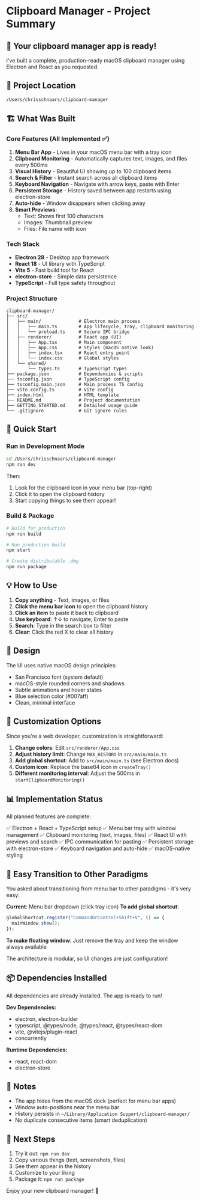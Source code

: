 # Clipboard Manager - Project Summary

## 🎉 Your clipboard manager app is ready!

I've built a complete, production-ready macOS clipboard manager using Electron and React as you requested.

## 📁 Project Location

```
/Users/chrisschnaars/clipboard-manager
```

## 🏗️ What Was Built

### Core Features (All Implemented ✅)

1. **Menu Bar App** - Lives in your macOS menu bar with a tray icon
2. **Clipboard Monitoring** - Automatically captures text, images, and files every 500ms
3. **Visual History** - Beautiful UI showing up to 100 clipboard items
4. **Search & Filter** - Instant search across all clipboard items
5. **Keyboard Navigation** - Navigate with arrow keys, paste with Enter
6. **Persistent Storage** - History saved between app restarts using electron-store
7. **Auto-hide** - Window disappears when clicking away
8. **Smart Previews**:
   - Text: Shows first 100 characters
   - Images: Thumbnail preview
   - Files: File name with icon

### Tech Stack

- **Electron 28** - Desktop app framework
- **React 18** - UI library with TypeScript
- **Vite 5** - Fast build tool for React
- **electron-store** - Simple data persistence
- **TypeScript** - Full type safety throughout

### Project Structure

```
clipboard-manager/
├── src/
│   ├── main/              # Electron main process
│   │   ├── main.ts        # App lifecycle, tray, clipboard monitoring
│   │   └── preload.ts     # Secure IPC bridge
│   ├── renderer/          # React app (UI)
│   │   ├── App.tsx        # Main component
│   │   ├── App.css        # Styles (macOS native look)
│   │   ├── index.tsx      # React entry point
│   │   └── index.css      # Global styles
│   └── shared/
│       └── types.ts       # TypeScript types
├── package.json           # Dependencies & scripts
├── tsconfig.json          # TypeScript config
├── tsconfig.main.json     # Main process TS config
├── vite.config.ts         # Vite config
├── index.html             # HTML template
├── README.md              # Project documentation
├── GETTING_STARTED.md     # Detailed usage guide
└── .gitignore             # Git ignore rules
```

## 🚀 Quick Start

### Run in Development Mode

```bash
cd /Users/chrisschnaars/clipboard-manager
npm run dev
```

Then:

1. Look for the clipboard icon in your menu bar (top-right)
2. Click it to open the clipboard history
3. Start copying things to see them appear!

### Build & Package

```bash
# Build for production
npm run build

# Run production build
npm start

# Create distributable .dmg
npm run package
```

## 💡 How to Use

1. **Copy anything** - Text, images, or files
2. **Click the menu bar icon** to open the clipboard history
3. **Click an item** to paste it back to clipboard
4. **Use keyboard**: ↑↓ to navigate, Enter to paste
5. **Search**: Type in the search box to filter
6. **Clear**: Click the red X to clear all history

## 🎨 Design

The UI uses native macOS design principles:

- San Francisco font (system default)
- macOS-style rounded corners and shadows
- Subtle animations and hover states
- Blue selection color (#007aff)
- Clean, minimal interface

## 🔧 Customization Options

Since you're a web developer, customization is straightforward:

1. **Change colors**: Edit `src/renderer/App.css`
2. **Adjust history limit**: Change `MAX_HISTORY` in `src/main/main.ts`
3. **Add global shortcut**: Add to `src/main/main.ts` (see Electron docs)
4. **Custom icon**: Replace the base64 icon in `createTray()`
5. **Different monitoring interval**: Adjust the 500ms in `startClipboardMonitoring()`

## 📊 Implementation Status

All planned features are complete:

✅ Electron + React + TypeScript setup
✅ Menu bar tray with window management
✅ Clipboard monitoring (text, images, files)
✅ React UI with previews and search
✅ IPC communication for pasting
✅ Persistent storage with electron-store
✅ Keyboard navigation and auto-hide
✅ macOS-native styling

## 🔄 Easy Transition to Other Paradigms

You asked about transitioning from menu bar to other paradigms - it's very easy:

**Current**: Menu bar dropdown (click tray icon)
**To add global shortcut**:

```typescript
globalShortcut.register("CommandOrControl+Shift+V", () => {
  mainWindow.show();
});
```

**To make floating window**: Just remove the tray and keep the window always available

The architecture is modular, so UI changes are just configuration!

## 📦 Dependencies Installed

All dependencies are already installed. The app is ready to run!

**Dev Dependencies:**

- electron, electron-builder
- typescript, @types/node, @types/react, @types/react-dom
- vite, @vitejs/plugin-react
- concurrently

**Runtime Dependencies:**

- react, react-dom
- electron-store

## 🐛 Notes

- The app hides from the macOS dock (perfect for menu bar apps)
- Window auto-positions near the menu bar
- History persists in `~/Library/Application Support/clipboard-manager/`
- No duplicate consecutive items (smart deduplication)

## 🎯 Next Steps

1. Try it out: `npm run dev`
2. Copy various things (text, screenshots, files)
3. See them appear in the history
4. Customize to your liking
5. Package it: `npm run package`

Enjoy your new clipboard manager! 🚀
